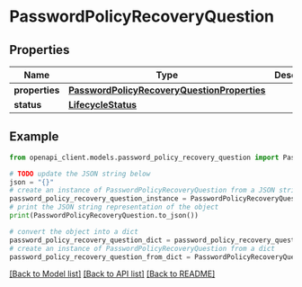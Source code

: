 # PasswordPolicyRecoveryQuestion


## Properties

Name | Type | Description | Notes
------------ | ------------- | ------------- | -------------
**properties** | [**PasswordPolicyRecoveryQuestionProperties**](PasswordPolicyRecoveryQuestionProperties.md) |  | [optional] 
**status** | [**LifecycleStatus**](LifecycleStatus.md) |  | [optional] 

## Example

```python
from openapi_client.models.password_policy_recovery_question import PasswordPolicyRecoveryQuestion

# TODO update the JSON string below
json = "{}"
# create an instance of PasswordPolicyRecoveryQuestion from a JSON string
password_policy_recovery_question_instance = PasswordPolicyRecoveryQuestion.from_json(json)
# print the JSON string representation of the object
print(PasswordPolicyRecoveryQuestion.to_json())

# convert the object into a dict
password_policy_recovery_question_dict = password_policy_recovery_question_instance.to_dict()
# create an instance of PasswordPolicyRecoveryQuestion from a dict
password_policy_recovery_question_from_dict = PasswordPolicyRecoveryQuestion.from_dict(password_policy_recovery_question_dict)
```
[[Back to Model list]](../README.md#documentation-for-models) [[Back to API list]](../README.md#documentation-for-api-endpoints) [[Back to README]](../README.md)


